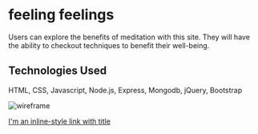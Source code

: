 <h1> feeling feelings </h1>
Users can explore the benefits of meditation with this site. They will have the ability to checkout techniques to benefit their well-being.

<h2> Technologies Used </h2>
HTML, CSS, Javascript, Node.js, Express, Mongodb, jQuery, Bootstrap

![wireframe]()



[I'm an inline-style link with title](http://localhost:4000/nonUser)



